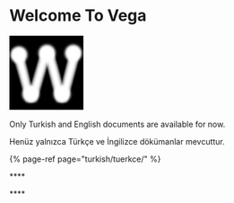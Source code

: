 # Welcome To Vega

![](.gitbook/assets/wega.png)

Only Turkish and English documents are available for now.

Henüz yalnızca Türkçe ve İngilizce dökümanlar mevcuttur.

{% page-ref page="turkish/tuerkce/" %}



\*\*\*\*

\*\*\*\*

